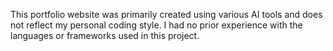 This portfolio website was primarily created using various AI tools and does not reflect my personal coding style. I had no prior experience with the languages or frameworks used in this project.
